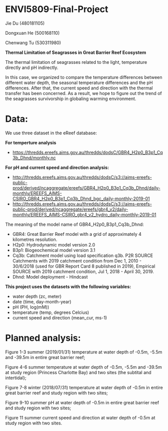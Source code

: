 # **ENVI5809-Final-Project**

Jie Du (480181105)

Dongxuan He (500168110)

Chenwang Tu (530311980)

**Thermal Limitation of Seagrasses in Great Barrier Reef Ecosystem**

The thermal limitation of seagrasses related to the light, temperature directly and pH indirectly.

In this case, we organized to compare the temperature differences between different water depth, the seasonal temperature differences and the pH differences. After that, the current speed and direction with the thermal transfer has been concerned. As a result, we hope to figure out the trend of the seagrasses survivorship in globaling warming environment. 

# **Data:** 
We use three dataset in the eReef database:

**For temperture analysis** 
- https://thredds.ereefs.aims.gov.au/thredds/dodsC/GBR4_H2p0_B3p1_Cq3b_Dhnd/monthly.nc

**For pH and current speed and direction analysis:**
- http://thredds.ereefs.aims.gov.au/thredds/dodsC/s3://aims-ereefs-public-prod/derived/ncaggregate/ereefs/GBR4_H2p0_B3p1_Cq3b_Dhnd/daily-monthly/EREEFS_AIMS-CSIRO_GBR4_H2p0_B3p1_Cq3b_Dhnd_bgc_daily-monthly-2019-01
- http://thredds.ereefs.aims.gov.au/thredds/dodsC/s3://aims-ereefs-public-prod/derived/ncaggregate/ereefs/gbr4_v2/daily-monthly/EREEFS_AIMS-CSIRO_gbr4_v2_hydro_daily-monthly-2019-01

The meaning of the model name of GBR4_H2p0_B3p1_Cq3b_Dhnd: 
- GBR4: Great Barrier Reef model with a grid of approximately 4 kilometres resolution.
- H2p0: Hydrodynamic model version 2.0
- B3p1: Biogeochemical model version 3.1
- Cq3b: Catchment model using load specification q3b. P2R SOURCE Catchments with 2019 catchment condition from Dec 1, 2010 - 30/6/2018 (used for GBR Report Card 8 published in 2019), Empirical SOURCE with 2019 catchment  condition, Jul 1, 2018 - April 30, 2019.
- Dhnd: Model deployment - Hindcast

**This project uses the datasets with the following variables:**
- water depth (zc, meter)
- date (time, day-month-year)
- pH (PH, log(mM))
- temperature (temp, degrees Celcius)
- current speed and direction (mean_cur, ms-1)

# **Planned analysis:** 

Figure 1-3 summer (2019/01/31) temperature  at water depth of -0.5m, -5.5m and -39.5m in entire great barrier reef;

Figure 4-6 summer temperature at water depth of -0.5m, -5.5m and -39.5m at study region (Princess Charlotte Bay) and two sites (the subtital and intertidal);

Figure 7-8 winter (2018/07/31) temperature at water depth of -0.5m in entire great barrier reef and study region with two sites;

Figure 9-10 summer pH at water depth of -0.5m in entire great barrier reef and study region with two sites;

Figure 11 summer current speed and direction at water depth of -0.5m at study region with two sites. 

